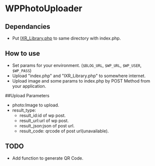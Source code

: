 # WPPhotoUploader

## Dependancies
+ Put [IXR_Library.php](http://scripts.incutio.com/xmlrpc/ "") to same directory with index.php.

## How to use
+ Set params for your environment. (```$BLOG_URL```, ```$WP_URL```, ```$WP_USER```, ```$WP_PASS```)
+ Upload "index.php" and "IXR_Library.php" to somewhere internet.
+ Upload image and some params to index.php by POST Method from your application.

##Upload Parameters
+ photo:Image to upload.
+ result_type:
	+ result_id:id of wp post.
	+ result_url:url of wp post.
	+ result_json:json of post url.
	+ result_code: qrcode of post url(unavailable).

## TODO
+ Add function to generate QR Code.